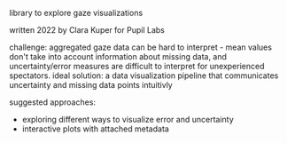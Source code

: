 library to explore gaze visualizations 

written 2022 by Clara Kuper for Pupil Labs

challenge: aggregated gaze data can be hard to interpret - mean values don't take into account information about missing data, and uncertainty/error measures are difficult to interpret for unexperienced spectators.
ideal solution: a data visualization pipeline that communicates uncertainty and missing data points intuitivly

suggested approaches:
- exploring different ways to visualize error and uncertainty 
- interactive plots with attached metadata
